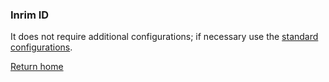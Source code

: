 ### Inrim ID
It does not require additional configurations; if necessary use the [standard configurations](../../base.md#the-following-properties-are-managed-in-the-components). 

[Return home](../../index.md)
